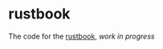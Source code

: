 # rustbook
The code for the [rustbook](https://doc.rust-lang.org/book/title-page.html), _work in progress_
